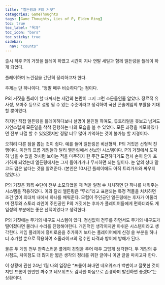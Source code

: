 ```yaml
---
title: "엘든링과 P의 거짓"
categories: GameThoughts
tags: [Game Thoughts, Lies of P, Elden Ring]
toc: true
toc_label: "목차"
toc_icon: "bars"
toc_sticky: true
sidebar:
  nav: "counts"
---
```


출시 직후 P의 거짓을 플레이 하였고 시간이 지나 연말 세일과 함께 엘든링을 플레이 하게 되었다.

플레이하며 느낀점을 간단히 정리하고자 한다.

주제는 단 하나이다. “정말 매우 비슷하다”는 점이다.

P의 거짓을 플레이 할 때까지는 세간의 논란이 그저 그런 소문들인줄 알았다. 장르적 유사성, 오마주 등으로 설명 될 수 있는 수준이라고 생각하여 국산 콘솔게임의 부활을 기대할 뿐이었다.

하지만 직접 엘든링을 플레이하다보니 설명이 불친절 하여도, 튜토리얼을 못보고 넘겨도 자연스럽게 모든일을 착착 진행하는 나의 모습을 볼 수 있었다. 모든 과정을 메모하였다면 전부 나열 할 수 있었겠지만 정말 너무 많아 기억하는 것이 불가능 할 지경이다.

오히려 다른 점을 뽑는 것이 쉽다. 예를 들어 엘든링은 비선형적, P의 거짓은 선형적 진행이다. 이전의 프롬 게임들과 달리 엘든링에서 선보인 시스템이다. P의 거짓에서 도저히 넘을 수 없을 것처럼 보이는 적을 마주하자 한 주간 도전하다가도 점차 손이 안가 포기하게 되었는데 엘든링에서는 그저 돌아가거나 무시하면 되는 일이다. 눈 앞의 상대 말고도 맵은 넓다는 것을 알려준다. (본인은 10시간 플레이에도 아직 트리가드와 싸우지 않았다.)

P의 거짓은 회복 수단이 전부 소모되었을 때 적을 일정 수 처치하면 단 하나를 채워주는 시스템을 적용하였다. 이와 달리 엘든링은 “무리”라고 표현되는 특정 적들을 처치하면 조건 없이 최대치 내에서 하나를 채워준다. 모험이 주인공인 엘든링에는 후자가 어울리며 전투와 스토리 라인이 주인공인 P의 거짓에는 후자가 플레이어들에게 편하더라도 게임성의 부분에는 좋은 선택이었다고 생각한다.

P의 거짓에는 무기의 내구도 시스템이 있다. 정신없이 전투를 하면서도 무기의 내구도가 떨어졌다면 물러나 수리를 진행해야한다. 개인적인 생각이지만 아쉬운 시스템이라고 생각한다. 게임 플레이에 흥미로움을 추가하기 보다는 플레이어에게 신경 쓸 부분을 하나 더 추가할 뿐으로 작용하여 소울라이크의 정수인 타격과 방어에 방해가 된다.

물론 두 게임 전부 만족스러운 플레이 경험을 주어 매우 고맙게 생각한다. 두 게임의 유사점도, 차이점도 더 많지만 짧은 생각의 정리를 위한 글이니 이만 글을 마치고자 한다.

이 상황에 관한 24년 1월 나의 입장은 “프롬이 화내면 네오위즈가 백번이고 잘못한 것이지만 프롬이 한번만 봐주고 네오위즈도 감사한 마음으로 존경하며 발전하면 좋겠다”는 상황이다.
